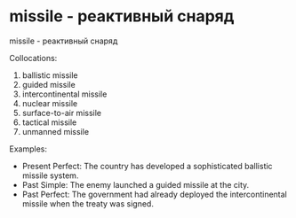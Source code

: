 # missile - реактивный снаряд

missile - реактивный снаряд

Collocations:

1. ballistic missile
2. guided missile
3. intercontinental missile
4. nuclear missile
5. surface-to-air missile
6. tactical missile
7. unmanned missile

Examples:

- Present Perfect: The country has developed a sophisticated ballistic missile system.
- Past Simple: The enemy launched a guided missile at the city.
- Past Perfect: The government had already deployed the intercontinental missile when the treaty was signed.
